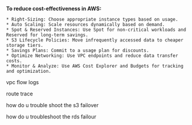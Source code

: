 
**To reduce cost-effectiveness in AWS:**
```
* Right-Sizing: Choose appropriate instance types based on usage.
* Auto Scaling: Scale resources dynamically based on demand.
* Spot & Reserved Instances: Use Spot for non-critical workloads and Reserved for long-term savings.
* S3 Lifecycle Policies: Move infrequently accessed data to cheaper storage tiers.
* Savings Plans: Commit to a usage plan for discounts.
* Optimize Networking: Use VPC endpoints and reduce data transfer costs.
* Monitor & Analyze: Use AWS Cost Explorer and Budgets for tracking and optimization.
```

vpc flow logs

route trace

how do u trouble shoot the s3 failover 

how do u troubleshoot the rds failour 


